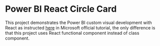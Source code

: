 # Power BI React Circle Card

This project demonstrates the Power BI custom visual development with React as instructed [here](https://docs.microsoft.com/en-us/power-bi/developer/visuals/create-react-visual) in Microsoft official tutorial, the only difference is that this project uses React functional component instead of class component.
